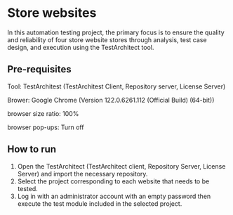 # Store websites
In this automation testing project, the primary focus is to ensure the quality and reliability of four store website stores through analysis, test case design, and execution using the TestArchitect tool.

## Pre-requisites
Tool: TestArchitest (TestArchitest Client, Repository server, License Server)

Brower: Google Chrome (Version 122.0.6261.112 (Official Build) (64-bit))

browser size ratio: 100%

browser pop-ups: Turn off

## How to run
1. Open the TestArchitect (TestArchitect client, Repository Server, License Server) and import the necessary repository.
2. Select the project corresponding to each website that needs to be tested.
3. Log in with an administrator account with an empty password then execute the test module included in the selected project.



